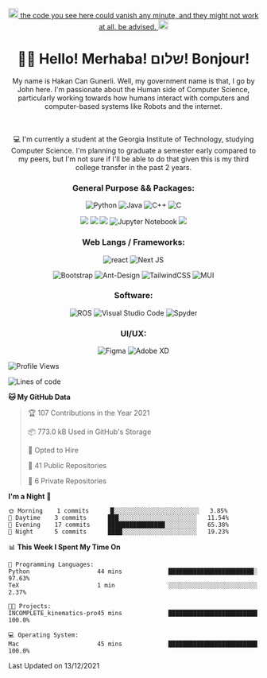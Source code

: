  
<div align="center">
 
<a href="https://youtu.be/WPQSVUjeHfw"> 
 <img src="https://thumbs.gfycat.com/DelayedVacantDassie.webp" alt="this code does not work." width="20" height="20"/> the code you see here could vanish any minute, and they might not work at all. be advised.  <img src="https://thumbs.gfycat.com/DelayedVacantDassie.webp" alt="oh fuck" width="20" height="20"/></a>
<br>

# 👋🏻 Hello! Merhaba! שלום!  Bonjour! # 
 
 
My name is Hakan Can Gunerli. Well, my government name is that, I go by John here. I'm passionate about the Human side of Computer Science, particularly working towards how humans interact with computers and computer-based systems like Robots and the internet.

<br> 
<br>
💻 I'm currently a student at the Georgia Institute of Technology, studying Computer Science. I'm planning to graduate a semester early compared to my peers, but I'm not sure if I'll be able to do that given this is my third college transfer in the past 2 years. 

 ### General Purpose && Packages: 
![Python](https://img.shields.io/badge/-Python-black?style=flat-square&logo=Python)
![Java](https://img.shields.io/badge/-java-E34A86?style=flat-square&logo=java)
![C++](https://img.shields.io/badge/-C++-00599C?style=flat-square&logo=c)
![C](https://img.shields.io/badge/C-00599C?style=flat-square&logo=c&logoColor=white)

![](https://img.shields.io/badge/Numpy-777BB4?style=flat-square&logo=numpy&logoColor=white)
![](https://img.shields.io/badge/Pandas-2C2D72?style=flat-square&logo=pandas&logoColor=white)
![](https://img.shields.io/badge/Plotly-239120?style=flat-square&logo=plotly&logoColor=white)
![Jupyter Notebook](https://img.shields.io/badge/jupyter-%23FA0F00.svg?style=flat-square&logo=jupyter&logoColor=white)
![](https://img.shields.io/badge/OpenCV-27338e?style=flat-square&logo=OpenCV&logoColor=white)
 
### Web Langs / Frameworks: 
![react](https://img.shields.io/badge/-React-45b8d8?style=flat-square&logo=react&logoColor=white)
![Next JS](https://img.shields.io/badge/Next-black?style=flat-square&logo=next.js&logoColor=white)
 
![Bootstrap](https://img.shields.io/badge/-Bootstrap-563D7C?style=flat-square&logo=bootstrap)
![Ant-Design](https://img.shields.io/badge/-AntDesign-%230170FE?style=flat-square&logo=ant-design&logoColor=white)
![TailwindCSS](https://img.shields.io/badge/tailwindcss-%2338B2AC.svg?style=flat-square&logo=tailwind-css&logoColor=white)
![MUI](https://img.shields.io/badge/MUI-%230081CB.svg?style=flat-square&logo=material-ui&logoColor=white)


### Software: 
![ROS](https://img.shields.io/badge/ros-%230A0FF9.svg?style=flat-square&logo=ros&logoColor=white)
![Visual Studio Code](https://img.shields.io/badge/Visual%20Studio%20Code-0078d7.svg?style=flat-square&logo=visual-studio-code&logoColor=white)
![Spyder](https://img.shields.io/badge/Spyder-838485?style=flat-square&logo=spyder%20ide&logoColor=maroon)

 
### UI/UX: 
![Figma](https://img.shields.io/badge/figma-%23F24E1E.svg?style=flat-square&logo=figma&logoColor=white)
![Adobe XD](https://img.shields.io/badge/Adobe%20XD-470137?style=flat-square&logo=Adobe%20XD&logoColor=#FF61F6)
  
 </div>
 </div>
 
 </div>


<!--START_SECTION:waka-->
![Profile Views](http://img.shields.io/badge/Profile%20Views-3-blue)

![Lines of code](https://img.shields.io/badge/From%20Hello%20World%20I%27ve%20Written-126%20Thousand%20lines%20of%20code-blue)

**🐱 My GitHub Data** 

> 🏆 107 Contributions in the Year 2021
 > 
> 📦 773.0 kB Used in GitHub's Storage 
 > 
> 💼 Opted to Hire
 > 
> 📜 41 Public Repositories 
 > 
> 🔑 6 Private Repositories  
 > 
**I'm a Night 🦉** 

```text
🌞 Morning    1 commits      █░░░░░░░░░░░░░░░░░░░░░░░░   3.85% 
🌆 Daytime    3 commits      ███░░░░░░░░░░░░░░░░░░░░░░   11.54% 
🌃 Evening    17 commits     ████████████████░░░░░░░░░   65.38% 
🌙 Night      5 commits      ████░░░░░░░░░░░░░░░░░░░░░   19.23%

```


📊 **This Week I Spent My Time On** 

```text
💬 Programming Languages: 
Python                   44 mins             ████████████████████████░   97.63% 
TeX                      1 min               ░░░░░░░░░░░░░░░░░░░░░░░░░   2.37%

🐱‍💻 Projects: 
INCOMPLETE_kinematics-pro45 mins             █████████████████████████   100.0%

💻 Operating System: 
Mac                      45 mins             █████████████████████████   100.0%

```


 Last Updated on 13/12/2021
<!--END_SECTION:waka-->



